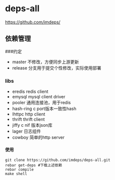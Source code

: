 # deps-all
https://github.com/imdeps/


## 依赖管理

###约定
* master 不修改，方便同步上游更新
* release 分支用于提交个性修改，实际使用部署

### libs

* eredis redis client
* emysql  mysql client driver
* pooler  通用连接池，用于redis
* hash-ring  c port版本一致性hash
* lhttpc  http client
* thrift  thrift client
* jiffy   c nif 版本json库
* lager  日志组件
* cowboy 简单的http server

#### 使用
    git clone https://github.com/imdeps/deps-all.git
    rebar get-deps #下载上述依赖
    rebar compile
    make shell
